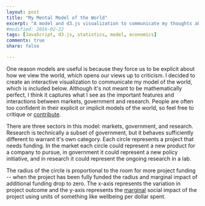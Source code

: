 ```yaml
---
layout: post
title: "My Mental Model of the World"
excerpt: "A model and d3.js visualization to communicate my thoughts about how the world works."
#modified: 2016-02-22
tags: [JavaScript, d3.js, statistics, model, economics]
comments: true
share: false

---
```



One reason models are useful is because they force us to be explicit about how we view the world, which opens our views up to criticism.  I decided to create an interactive visualization to communicate my model of the world, which is included below.  Although it's not meant to be mathematically perfect, I think it captures what I see as the important features and interactions between markets, government and research.  People are often too confident in their explicit or implicit models of the world, so feel free to critique or [contribute](https://github.com/psthomas/mental-model).

There are three sectors in this model: markets, government, and research.  Research is technically a subset of government, but it behaves sufficiently different to warrant it's own category.  Each circle represents a project that needs funding.  In the market each circle could represent a new product for a company to pursue, in government it could represent a new policy initiative, and in research it could represent the ongoing research in a lab.  

The radius of the circle is proportional to the room for more project funding -- when the project has been fully funded the radius and marginal impact of additional funding drop to zero.  The x-axis represents the variation in project outcome and the y-axis represents the [marginal](https://en.wikipedia.org/wiki/Marginal_value) social impact of the project using units of something like wellbeing per dollar spent.  


<!--https://stackoverflow.com/questions/5867985-->
<div class="outer">
<div class="inner">
<iframe id="vis"
    style="width: 98vw; height: 100vh; border: none; position: relative; right:-50%; scrolling:no;"></iframe>
</div>
</div> 

<!--<script src="https://d3js.org/d3-request.v1.min.js"></script>-->
<script src="https://d3js.org/d3.v4.js"></script>

<script>

d3.request("https://raw.githubusercontent.com/psthomas/mental-model/master/model.html")
    .get(function(a) {
        document.getElementById("vis").srcdoc = a.response;
    });


</script>


## How It Works

There can be large differences in the impacts of different projects so I generate the data using a [joint](https://en.wikipedia.org/wiki/Joint_probability_distribution) [lognormal](https://en.wikipedia.org/wiki/Log-normal_distribution) probability distribution with a correlation between the risk and impact.  The specifics of how the joint distributions are generated is in the appendix below if you're interested.  I leave numbers and units off the axes because I don't think there's a single measure of wellbeing and the relationship between the sectors matters more than the numerical values.      

The user can set the percentage of the budget devoted to each sector and the allocation of each sector's money between exploitation (funding existing projects), and exploration (searching for new projects).  When the user clicks the "Next" button, the exploit budget is allocated to each circle by finding the maximum percentage that can be multiplied times the funding needs in each sector while staying below the budget.  This means that society funds every project by some amount because it doesn't always know the real marginal impact of each project.  

Here's the section of the code that finds the percentage funding level: 

{% highlight javascript %}

var sum = 0.0,
    pct = 0.0;

while (sum <= exploit_budget) {
    sum = 0.0;
    pct += 0.001;
    for (var j = 0; j < sector.length; j++) {
    	sum += pct * sector[j].size;
    }
}

{% endhighlight %}

As the research projects are funded, the variation associated with each project declines and the bubbles diffuse through the market.  Once a research project has a low enough variation, there's a ten percent chance that it will transition to the market's budget each year.  This aspect of the model isn't perfect, as the transition to markets should be governed by risk with respect to market returns, not risk with respect to social impact.  But if the two are at least correlated I think it's an okay assumption. 

For exploratory funding, new circles are generated from [lognormal distributions](https://en.wikipedia.org/wiki/Log-normal_distribution) with unique mus and sigmas for each of the sectors.  This model is somewhat informed by the concept of an [efficient frontier](https://en.wikipedia.org/wiki/Modern_portfolio_theory#Efficient_frontier_with_no_risk-free_asset) from modern portfolio theory.  Generally, I think there's a positive relationship between risk taking and societal impact, although greater potential for societal harm comes at high levels of risk as well.  

Because markets are driven by a profit motive and have a shorter time horizon, their risk profile and corresponding social impact are lower (smaller mus and sigmas).  Governments and basic research can play at higher levels of risk, so they're rewarded accordingly with higher marginal social impacts (higher mus and sigmas).  Research has more projects in areas of moderately high social impact than government (higher mu), but government has a heavier tail at the very high levels of impact (higher sigma).  The heavier tail for Government is driven by situations like nuclear crises where decisions have the potential to dwarf all the other areas in impact.    

Finally, three percent of the money allocated to markets is added to the budget each year.  This is meant to simulate the importance of economic growth, and penalizes putting too much money into research or government.  The growth rate and money allocated to markets are some of the most important factors in the long term performance of the model.  

Here are a few things I hope this visualization demonstrates:

## Diminishing Returns

The marginal impact of each project declines linearly as it's room for funding is used up.  This is a pretty fundamental [concept in economics](https://en.wikipedia.org/wiki/Diminishing_returns) and I think it applies to most situations in the real world.  One aspect of the model that avoids diminishing returns is the exploration phase, as the probability of generating a bubble in each location remains constant over time for each sector.   This fits well with my intuition about the world -- there are diminishing returns to exploiting existing knowledge but not to generating new knowledge.

## Importance of Economic Growth

I think the [income](https://en.wikipedia.org/wiki/Gross_domestic_product#Income_approach) approach to measuring GDP is most helpful for thinking about economic growth in this model.  A certain amount of income is generated in each time step, most of which goes to corporations and individuals.  We as a society then decide what to do with this money in the next time step.  We can leave it with individuals and corporations which ends up largely being invested in markets, or we can tax it and put it into government services or basic research. 

All money left in markets grows at three percent each year to match historical real GDP growth.  This is a simplification for a few reasons.  First, government and research spending are also part of the GDP.  Second, government spending can have a [multiplier effect](https://en.wikipedia.org/wiki/Fiscal_multiplier) especially during recessions.  Third, technological progress is thought to be one of the [main drivers](http://science.sciencemag.org/content/342/6160/817) of long-run growth in at least the [Solow model](https://en.wikipedia.org/wiki/Solow%E2%80%93Swan_model).  But I needed to demonstrate that there would be a penalty over time if the user taxed their whole economy to put the money into research, so this is my solution.   

One of the best approaches to getting a high Impact/Year over the long term is to put 80-90% of the budget in the Market and let it grow.  I suspect the percent of money allocated to markets and the long term growth rate of three percent would be the most important parameters if I ported this over to Python and ran some simulations.  This model behavior fits well with the real world data.  For example, GDP per capita [correlates strongly](https://ourworldindata.org/happiness-and-life-satisfaction/#correlates-determinants-and-consequences) with life satisfaction over time and across countries.

## Social Impact is the Goal

I use social impact as the measure of progress rather than GDP.  I think the distinction between the two is important because if we used GDP, the immediate impacts of government or research would drop substantially (even if they have large indirect effects).  It's only through the lens of wellbeing that many of the actions of government or research make sense.  

## The Roles of Different Sectors

Markets, government, and research all play different roles in the model.  Markets largely work at lower levels of risk, and, although the projects here have lower marginal impacts, the number of opportunities here outnumber those in other sectors.  I estimate lower marginal impacts here because the alternative for a consumer in a competitive marketplace is usually a similar product with a slightly higher price if a company doesn't offer a product.  The rarer case where a single company makes a decision that has a large social impact (because it's truly innovative or has monopoly power) is located in the tail of the distribution.    

Research, on the other hand, is able to accept higher variability for higher social returns.  Researchers are often criticized by the public for working on esoteric projects without clear applications, but occasionally something like [CRISPR-Cas9](http://science.sciencemag.org/content/346/6213/1258096.full) is discovered that has a revolutionary effect.  Both the exploration and exploitation phases of research need to be funded for research to work well -- if no exploitation is funded the highest impact findings never translate into markets.  But if you don't do enough exploration the pipeline of new ideas dries up, which prevents you from taking advantage of the full potential of research.    

The bulk of Government projects exist in a middle ground between markets and research.  This is because governments are often directly addressing problems in areas of market failures like the insurance market for low income individuals.  The marginal impact is fairly large in a situation like this because the counterfactual for an individual with no insurance is probably a delay in treatment until an emergency room visit.  

Occasionally governments need to make a decisions during crises where catastrophic outcomes are possible.  To get a feel for this, consider simulating one of our many nuclear close calls [[3](https://en.wikipedia.org/wiki/List_of_nuclear_close_calls#1950s), [4](http://www.ucsusa.org/sites/default/files/attach/2015/04/Close%20Calls%20with%20Nuclear%20Weapons.pdf)] over and over again with small changes in the initial conditions.  Realistic outcomes for this experiment would probably range from completely avoiding conflict to the destruction of our civilization.  Government impact in situations like these is mainly driven by [path dependence](https://en.wikipedia.org/wiki/Path_dependence) -- the actions can't be undone or modified.  

Research, on the other hand, largely functions by shifting the future into the present more rapidly, so the main benefit is applied during the time before the discovery would have occurred otherwise [[5](http://www.fhi.ox.ac.uk/research-into-neglected-diseases/)]. (Note: this isn't always the case because research can have a time dependent application.  For example, advances in battery technology for storing renewable energy might prevent a path dependent change in our climate right now.)    

## Possible Negative effects

Not every exploration results in a project with an positive expected marginal impact.  For a random 10% of the projects I multiply the impact by -0.5, resulting in a bimodal distribution.  Nevertheless, the project is funded at the same level as other projects because society isn't always very good at discerning impact.  In this model, larger potential negative effects come with higher levels of risk.  For example, some areas of research or government actions have the potential to be catastrophic if we're not careful.  These [catastrophic risks](https://en.wikipedia.org/wiki/Global_catastrophic_risk) would dwarf the rest of these projects in negative or positive impact, which is part of the reason I don't include numerical axes as it's difficult to legibly show the impacts on the same scale. 

## The Role of Philanthropy

Philanthropists could act in this model in a few ways.  First, they could try to choose a existing project with a high marginal impact and fund it until it's marginal impact is lower than a different project, then switch to a new one.  Second, they could fund the exploration phase of research to try to create an opportunity that is better than the existing options.  Finally, they could try to change the model parameters by influencing the political process or funding research about the optimal model settings.  

Philanthropists tend to take many different approaches in society, but I think taking big risks to create new ideas or trying to influence policy for the better are among the best opportunities [[6](http://bostonreview.net/forum/foundations-philanthropy-democracy), [7](http://www.openphilanthropy.org/blog/hits-based-giving), [8](https://ssir.org/articles/entry/the_elusive_craft_of_evaluating_advocacy)].  


## Model Problems

There are a number of problems with this model.  In addition to the ones I mentioned above, here are a few more:

* **Causation isn't so clear cut**.  For example, good economic policy might lead to better functioning markets, which might free up more money for research, which might result in research that improves economic policy.  This seems to operate more like a mutually beneficial relationship where you can't neatly divide things up by causation.  
* **Can wellbeing be summed?** There are a few [philosophical objections](https://en.wikipedia.org/wiki/Utilitarianism#Aggregating_utility) to summing wellbeing.  Also, some make the point that measuring total wellbeing doesn't account for the distribution of that wellbeing, which is a valid point.    
* **Can money buy everything?**  In the case of a well functioning government, funding might not be the limiting factor on competence.  No amount of project funding will suddenly improve decision making skills in a crisis.  Government competence is something that needs to be built over [decades and centuries](https://www.cgdev.org/publication/capability-traps-mechanisms-persistent-implementation-failure-working-paper-234), and probably depends on something other than funding levels.   
* **Different distributions?** It's possible that the lognormal distribution isn't the best fit for opportunities to do good in the world.  Maybe a power-law distribution would fit better, or maybe I need to change the existing lognormal parameters.  Right now they're tuned for visual communication, not accuracy.  

## Conclusion

I hope you find this model interesting.  It's a first draft, so feel free to critique or [contribute](https://github.com/psthomas/mental-model).  In the future I might create a version that allows people to choose the probability distributions parameters to fit with their intuitions about the world, so stay tuned.  

## Appendix

Generating samples from a correlated, [joint](https://en.wikipedia.org/wiki/Joint_probability_distribution) lognormal distribution ended up being much more difficult than I thought it would be.  There are a number of resources out there and packages for languages like Python and R, but nothing for JavaScript.  I ended up using [jStat](https://github.com/jstat/jstat) for many of it's distributions and helper functions, along with this [Stackoverflow answer](https://stackoverflow.com/questions/32718752/how-to-generate-correlated-uniform0-1-variables).  

Here are the steps:

1. Create uncorrelated samples drawing from a standard normal distribution (mu=0, sigma=1). 
2. Create a [correlation matrix](https://en.wikipedia.org/wiki/Correlation_and_dependence#Correlation_matrices) with the desired correlation between the samples. 
3. Matrix multiply the [cholesky decomposition](https://en.wikipedia.org/wiki/Cholesky_decomposition) of the correlation matrix with the uncorrelated samples to create correlated normal samples. 
4. Convert the correlated normal samples to correlated uniform samples using the standard normal cumulative distribution function (CDF).  I think the result of this is considered a [copula](https://en.wikipedia.org/wiki/Copula_(probability_theory)).  
5. Use the inverted CDF of the desired lognormal distribution to convert the correlated uniform samples into correlated lognormal samples.  This is called [inverse transform](https://en.wikipedia.org/wiki/Inverse_transform_sampling) sampling.   

Note that the lognormal correlation won't be exactly what you specified in the correlation matrix, but it was close enough for my purposes.  Here's the code:

{% highlight javascript %}

//script src="https://cdn.jsdelivr.net/npm/jstat@latest/dist/jstat.min.js" /script

function generateCopula(rows, columns, correlation) {
    //https://en.wikipedia.org/wiki/Copula_(probability_theory)

    //Create uncorrelated standard normal samples
    var normSamples = jStat.randn(rows, columns);

    //Create lower triangular cholesky decomposition of correlation matrix
    var A = jStat(jStat.cholesky(correlation));

    //Create correlated samples through matrix multiplication
    var normCorrSamples = A.multiply(normSamples);

    //Convert to uniform correlated samples over 0,1 using normal CDF
    var normDist = jStat.normal(0,1);
    var uniformCorrSamples = normCorrSamples.map(function(x) {return normDist.cdf(x);});

    return uniformCorrSamples;

}

function generateCorrLognorm(number, mu, sigma, correlation) {

    //Create uniform correlated copula
    var copula = generateCopula(mu.length, number, correlation);

    //Create unique lognormal distribution for each marginal
    var lognormDists = [];
    for (var i = 0; i < mu.length; i++) {
        lognormDists.push(jStat.lognormal(mu[i], sigma[i]));
    }

    //Generate correlated lognormal samples using the inverse transform method:
    //https://en.wikipedia.org/wiki/Inverse_transform_sampling
    var lognormCorrSamples = copula.map(function(x, row, col) {return lognormDists[row].inv(x);});
    return lognormCorrSamples;
}

var mu = [0,0],
	sigma = [0.25, 0.5],
	correlation = [[1.0, 0.5],[0.5, 1.0]];

var data  = generateCorrLognorm(100, mu, sigma, correlation);


{% endhighlight %}


A nice feature of this approach is that you can use any combination of distributions and create any number of correlated samples.  All you need is to do is create the desired correlation matrix, define the distributions with jStat, and then use their inverted CDFs to convert the copula.   

## References

[1] What's So Special About Science (And How Much Should We Spend on It?). Science. [http://science.sciencemag.org/content/342/6160/817](http://science.sciencemag.org/content/342/6160/817)

[2] Happiness and Life Satisfaction. Our World in Data. [https://ourworldindata.org/happiness-and-life-satisfaction/#correlates-determinants-and-consequences](https://ourworldindata.org/happiness-and-life-satisfaction/#correlates-determinants-and-consequences)

[3] List of nuclear close calls. Wikipedia. [https://en.wikipedia.org/wiki/List_of_nuclear_close_calls#1950s](https://en.wikipedia.org/wiki/List_of_nuclear_close_calls#1950s)

[4] Close Calls with Nuclear Weapons. Union of Concerned Scientists. [http://www.ucsusa.org/sites/default/files/attach/2015/04/Close%20Calls%20with%20Nuclear%20Weapons.pdf](http://www.ucsusa.org/sites/default/files/attach/2015/04/Close%20Calls%20with%20Nuclear%20Weapons.pdf)

[5] Estimating the cost-effectiveness of research into neglected diseases. Future of Humanity Institute. [http://www.fhi.ox.ac.uk/research-into-neglected-diseases/](http://www.fhi.ox.ac.uk/research-into-neglected-diseases/)

[6]  What Are Foundations For? Boston Review. [http://bostonreview.net/forum/foundations-philanthropy-democracy](http://bostonreview.net/forum/foundations-philanthropy-democracy) 

[7] Hits-based Giving. Open Philanthropy Project. [http://www.openphilanthropy.org/blog/hits-based-giving](http://www.openphilanthropy.org/blog/hits-based-giving)

[8] The Elusive Craft of Evaluating Advocacy.  Stanford Social Innovation Review.  [https://ssir.org/articles/entry/the_elusive_craft_of_evaluating_advocacy](https://ssir.org/articles/entry/the_elusive_craft_of_evaluating_advocacy)

[9] Capability Traps? The Mechanisms of Persistent Implementation Failure. Center for Global Development. [https://www.cgdev.org/publication/capability-traps-mechanisms-persistent-implementation-failure-working-paper-234](https://www.cgdev.org/publication/capability-traps-mechanisms-persistent-implementation-failure-working-paper-234)